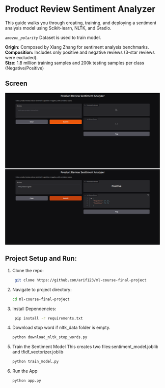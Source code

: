 # Product Review Sentiment Analyzer

This guide walks you through creating, training, and deploying a sentiment analysis model using Scikit-learn, NLTK, and Gradio.

_`amazon_polarity`_ Dataset is used to train model. 

**Origin:** Composed by Xiang Zhang for sentiment analysis benchmarks.  
**Composition:** Includes only positive and negative reviews (3-star reviews were excluded).  
**Size:** 1.8 million training samples and 200k testing samples per class (Negative/Positive)

## Screen
![screenshot1](screenshot/Screenshot_1.png)
![screenshot2](screenshot/Screenshot_2.png)
## Project Setup and Run:
1. Clone the repo:  
   ```sh
    git clone https://github.com/arif123/ml-course-final-project
   ```
   
2. Navigate to project directory:
   ```sh
   cd ml-course-final-project
   ```

3. Install Dependencies:  
   ```sh
    pip install -r requirements.txt
   ```

4. Download stop word if nltk_data folder is empty.  
   ```sh
   python download_nltk_stop_words.py
   ```
   
5. Train the Sentiment Model This creates two files:sentiment_model.joblib and tfidf_vectorizer.joblib  
   ```sh
   python train_model.py
   ```

6. Run the App  
   ```sh
   python app.py
   ```





